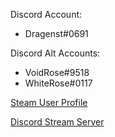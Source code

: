 Discord Account:
- Dragenst#0691

Discord Alt Accounts:
- VoidRose#9518
- WhiteRose#0117

[Steam User Profile](https://steamcommunity.com/id/Dragenst)

[Discord Stream Server](https://discord.com/invite/Fnpe7tCj5d)
